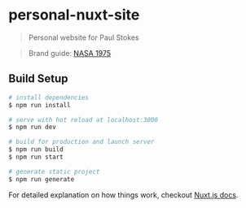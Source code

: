 # personal-nuxt-site

> Personal website for Paul Stokes

> Brand guide: [NASA 1975](https://standardsmanual.com/products/nasa-graphics-standards-manual)

## Build Setup

``` bash
# install dependencies
$ npm run install

# serve with hot reload at localhost:3000
$ npm run dev

# build for production and launch server
$ npm run build
$ npm run start

# generate static project
$ npm run generate
```

For detailed explanation on how things work, checkout [Nuxt.js docs](https://nuxtjs.org).
